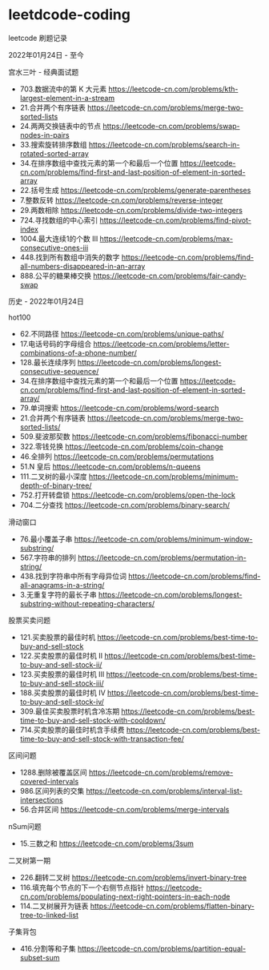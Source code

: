 # leetdcode-coding

leetcode 刷题记录

2022年01月24日 - 至今

宫水三叶 - 经典面试题
- 703.数据流中的第 K 大元素 https://leetcode-cn.com/problems/kth-largest-element-in-a-stream
- 21.合并两个有序链表 https://leetcode-cn.com/problems/merge-two-sorted-lists
- 24.两两交换链表中的节点 https://leetcode-cn.com/problems/swap-nodes-in-pairs
- 33.搜索旋转排序数组 https://leetcode-cn.com/problems/search-in-rotated-sorted-array
- 34.在排序数组中查找元素的第一个和最后一个位置 https://leetcode-cn.com/problems/find-first-and-last-position-of-element-in-sorted-array
- 22.括号生成 https://leetcode-cn.com/problems/generate-parentheses
- 7.整数反转 https://leetcode-cn.com/problems/reverse-integer
- 29.两数相除 https://leetcode-cn.com/problems/divide-two-integers
- 724.寻找数组的中心索引 https://leetcode-cn.com/problems/find-pivot-index
- 1004.最大连续1的个数 III https://leetcode-cn.com/problems/max-consecutive-ones-iii
- 448.找到所有数组中消失的数字 https://leetcode-cn.com/problems/find-all-numbers-disappeared-in-an-array
- 888.公平的糖果棒交换 https://leetcode-cn.com/problems/fair-candy-swap


历史 - 2022年01月24日

hot100

- 62.不同路径 https://leetcode-cn.com/problems/unique-paths/
- 17.电话号码的字母组合 https://leetcode-cn.com/problems/letter-combinations-of-a-phone-number/
- 128.最长连续序列 https://leetcode-cn.com/problems/longest-consecutive-sequence/
- 34.在排序数组中查找元素的第一个和最后一个位置 https://leetcode-cn.com/problems/find-first-and-last-position-of-element-in-sorted-array/
- 79.单词搜索 https://leetcode-cn.com/problems/word-search
- 21.合并两个有序链表 https://leetcode-cn.com/problems/merge-two-sorted-lists/
- 509.斐波那契数 https://leetcode-cn.com/problems/fibonacci-number
- 322.零钱兑换 https://leetcode-cn.com/problems/coin-change
- 46.全排列 https://leetcode-cn.com/problems/permutations
- 51.N 皇后 https://leetcode-cn.com/problems/n-queens
- 111.二叉树的最小深度 https://leetcode-cn.com/problems/minimum-depth-of-binary-tree/
- 752.打开转盘锁 https://leetcode-cn.com/problems/open-the-lock
- 704.二分查找 https://leetcode-cn.com/problems/binary-search/

滑动窗口

- 76.最小覆盖子串 https://leetcode-cn.com/problems/minimum-window-substring/
- 567.字符串的排列 https://leetcode-cn.com/problems/permutation-in-string/
- 438.找到字符串中所有字母异位词 https://leetcode-cn.com/problems/find-all-anagrams-in-a-string/
- 3.无重复字符的最长子串 https://leetcode-cn.com/problems/longest-substring-without-repeating-characters/

股票买卖问题

- 121.买卖股票的最佳时机 https://leetcode-cn.com/problems/best-time-to-buy-and-sell-stock
- 122.买卖股票的最佳时机 II https://leetcode-cn.com/problems/best-time-to-buy-and-sell-stock-ii/
- 123.买卖股票的最佳时机 III https://leetcode-cn.com/problems/best-time-to-buy-and-sell-stock-iii/
- 188.买卖股票的最佳时机 IV  https://leetcode-cn.com/problems/best-time-to-buy-and-sell-stock-iv/
- 309.最佳买卖股票时机含冷冻期 https://leetcode-cn.com/problems/best-time-to-buy-and-sell-stock-with-cooldown/
- 714.买卖股票的最佳时机含手续费 https://leetcode-cn.com/problems/best-time-to-buy-and-sell-stock-with-transaction-fee/

区间问题

- 1288.删除被覆盖区间 https://leetcode-cn.com/problems/remove-covered-intervals
- 986.区间列表的交集 https://leetcode-cn.com/problems/interval-list-intersections
- 56.合并区间 https://leetcode-cn.com/problems/merge-intervals

nSum问题

- 15.三数之和 https://leetcode-cn.com/problems/3sum

二叉树第一期
 
- 226.翻转二叉树 https://leetcode-cn.com/problems/invert-binary-tree
- 116.填充每个节点的下一个右侧节点指针 https://leetcode-cn.com/problems/populating-next-right-pointers-in-each-node
- 114.二叉树展开为链表 https://leetcode-cn.com/problems/flatten-binary-tree-to-linked-list

子集背包

- 416.分割等和子集 https://leetcode-cn.com/problems/partition-equal-subset-sum
